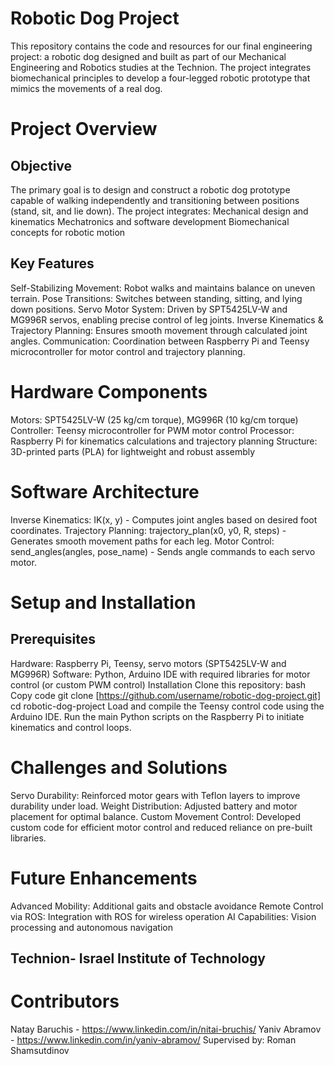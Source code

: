# Robotic Dog Project
This repository contains the code and resources for our final engineering project: a robotic dog designed and built as part of our Mechanical Engineering and Robotics studies at the Technion. The project integrates biomechanical principles to develop a four-legged robotic prototype that mimics the movements of a real dog.

# Project Overview
## Objective
The primary goal is to design and construct a robotic dog prototype capable of walking independently and transitioning between positions (stand, sit, and lie down). The project integrates:
Mechanical design and kinematics
Mechatronics and software development
Biomechanical concepts for robotic motion

## Key Features
Self-Stabilizing Movement: Robot walks and maintains balance on uneven terrain.
Pose Transitions: Switches between standing, sitting, and lying down positions.
Servo Motor System: Driven by SPT5425LV-W and MG996R servos, enabling precise control of leg joints.
Inverse Kinematics & Trajectory Planning: Ensures smooth movement through calculated joint angles.
Communication: Coordination between Raspberry Pi and Teensy microcontroller for motor control and trajectory planning.

# Hardware Components
Motors: SPT5425LV-W (25 kg/cm torque), MG996R (10 kg/cm torque)
Controller: Teensy microcontroller for PWM motor control
Processor: Raspberry Pi for kinematics calculations and trajectory planning
Structure: 3D-printed parts (PLA) for lightweight and robust assembly

# Software Architecture
Inverse Kinematics: IK(x, y) - Computes joint angles based on desired foot coordinates.
Trajectory Planning: trajectory_plan(x0, y0, R, steps) - Generates smooth movement paths for each leg.
Motor Control: send_angles(angles, pose_name) - Sends angle commands to each servo motor.

# Setup and Installation
## Prerequisites
Hardware: Raspberry Pi, Teensy, servo motors (SPT5425LV-W and MG996R)
Software: Python, Arduino IDE with required libraries for motor control (or custom PWM control)
Installation
Clone this repository:
bash
Copy code
git clone [https://github.com/username/robotic-dog-project.git]
cd robotic-dog-project
Load and compile the Teensy control code using the Arduino IDE.
Run the main Python scripts on the Raspberry Pi to initiate kinematics and control loops.

# Challenges and Solutions
Servo Durability: Reinforced motor gears with Teflon layers to improve durability under load.
Weight Distribution: Adjusted battery and motor placement for optimal balance.
Custom Movement Control: Developed custom code for efficient motor control and reduced reliance on pre-built libraries.

# Future Enhancements
Advanced Mobility: Additional gaits and obstacle avoidance
Remote Control via ROS: Integration with ROS for wireless operation
AI Capabilities: Vision processing and autonomous navigation

## Technion- Israel Institute of Technology

# Contributors
Natay Baruchis - https://www.linkedin.com/in/nitai-bruchis/
Yaniv Abramov - https://www.linkedin.com/in/yaniv-abramov/
Supervised by: Roman Shamsutdinov






